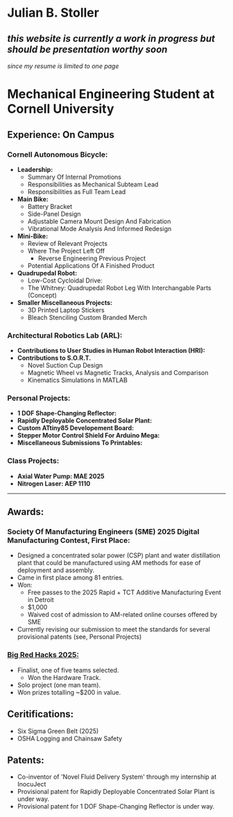 # Julian B. Stoller
*this website is currently a work in progress but should be presentation worthy soon*
---
*since my resume is limited to one page*
# Mechanical Engineering Student at Cornell University

## Experience: On Campus

### Cornell Autonomous Bicycle:
- **Leadership:**
  - Summary Of Internal Promotions
  - Responsibilities as Mechanical Subteam Lead
  - Responsibilities as Full Team Lead
- **Main Bike:**
  - Battery Bracket
  - Side-Panel Design
  - Adjustable Camera Mount Design And Fabrication
  - Vibrational Mode Analysis And Informed Redesign
- **Mini-Bike:**
  - Review of Relevant Projects
  - Where The Project Left Off
    - Reverse Engineering Previous Project
  - Potential Applications Of A Finished Product
- **Quadrupedal Robot:**
  - Low-Cost Cycloidal Drive:
  - The Whitney: Quadrupedal Robot Leg With Interchangable Parts (Concept)
- **Smaller Miscellaneous Projects:**
  - 3D Printed Laptop Stickers
  - Bleach Stenciling Custom Branded Merch

### Architectural Robotics Lab (ARL):
- **Contributions to User Studies in Human Robot Interaction (HRI):**
- **Contributions to S.O.R.T.**
  - Novel Suction Cup Design
  - Magnetic Wheel vs Magnetic Tracks, Analysis and Comparison
  - Kinematics Simulations in MATLAB
 
### Personal Projects:
- **1 DOF Shape-Changing Reflector:**
- **Rapidly Deployable Concentrated Solar Plant:**
- **Custom ATtiny85 Developement Board:**
- **Stepper Motor Control Shield For Arduino Mega:**
- **Miscellaneous Submissions To Printables:**

### Class Projects:
- **Axial Water Pump: MAE 2025**
- **Nitrogen Laser: AEP 1110**

---

## Awards:
### Society Of Manufacturing Engineers (SME) 2025 Digital Manufacturing Contest, First Place:
- Designed a concentrated solar power (CSP) plant and water distillation plant that could be manufactured using AM methods for ease of deployment and assembly.
- Came in first place among 81 entries.
- Won:
  - Free passes to the 2025 Rapid + TCT Additive Manufacturing Event in Detroit
  - $1,000
  - Waived cost of admission to AM-related online courses offered by SME
- Currently revising our submission to meet the standards for several provisional patents (see, Personal Projects)

### <a href="https://julian-stoller.github.io/Big%20Red%20Hacks%202025%20-%20text">Big Red Hacks 2025:</a>

- Finalist, one of five teams selected.
  - Won the Hardware Track.
- Solo project (one man team).
- Won prizes totalling ~$200 in value.

## Ceritifications:
- Six Sigma Green Belt (2025)
- OSHA Logging and Chainsaw Safety

## Patents:
- Co-inventor of 'Novel Fluid Delivery System' through my internship at InocuJect
- Provisional patent for Rapidly Deployable Concentrated Solar Plant is under way.
- Provisional patent for 1 DOF Shape-Changing Reflector is under way.

